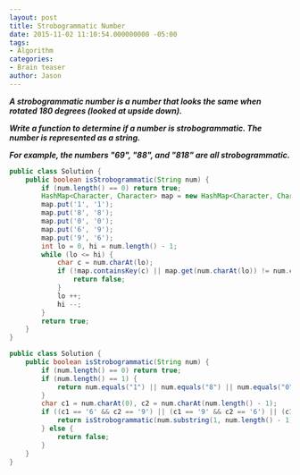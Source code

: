 ```yaml
---
layout: post
title: Strobogrammatic Number
date: 2015-11-02 11:10:54.000000000 -05:00
tags:
- Algorithm
categories:
- Brain teaser
author: Jason
---
```

<p><strong><em>A strobogrammatic number is a number that looks the same when rotated 180 degrees (looked at upside down).</p>

Write a function to determine if a number is strobogrammatic. The number is represented as a string.</p>
For example, the numbers "69", "88", and "818" are all strobogrammatic.</em></strong></p>
``` java
public class Solution {
    public boolean isStrobogrammatic(String num) {
        if (num.length() == 0) return true;
        HashMap<Character, Character> map = new HashMap<Character, Character>();
        map.put('1', '1');
        map.put('8', '8');
        map.put('0', '0');
        map.put('6', '9');
        map.put('9', '6');
        int lo = 0, hi = num.length() - 1;
        while (lo <= hi) {
            char c = num.charAt(lo);
            if (!map.containsKey(c) || map.get(num.charAt(lo)) != num.charAt(hi)) {
                return false;
            }
            lo ++;
            hi --;
        }
        return true;
    }
}
```

``` java
public class Solution {
    public boolean isStrobogrammatic(String num) {
        if (num.length() == 0) return true;
        if (num.length() == 1) {
            return num.equals("1") || num.equals("8") || num.equals("0");
        }
        char c1 = num.charAt(0), c2 = num.charAt(num.length() - 1);
        if ((c1 == '6' && c2 == '9') || (c1 == '9' && c2 == '6') || (c1 == '8' && c2 == '8') || (c1 == '1' && c2 == '1') || (c1 == '0' && c2 == '0')) {
            return isStrobogrammatic(num.substring(1, num.length() - 1));
        } else {
            return false;
        }
    }
}
```
